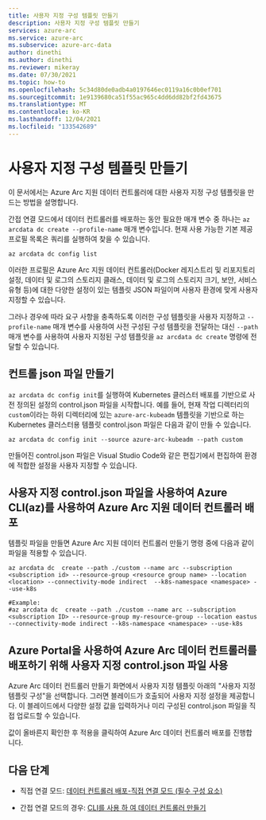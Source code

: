 ```yaml
---
title: 사용자 지정 구성 템플릿 만들기
description: 사용자 지정 구성 템플릿 만들기
services: azure-arc
ms.service: azure-arc
ms.subservice: azure-arc-data
author: dinethi
ms.author: dinethi
ms.reviewer: mikeray
ms.date: 07/30/2021
ms.topic: how-to
ms.openlocfilehash: 5c34d80de0adb4a0197646ec0119a16c0b0ef701
ms.sourcegitcommit: 1e9139680ca51f55ac965c4dd6dd82bf2fd43675
ms.translationtype: MT
ms.contentlocale: ko-KR
ms.lasthandoff: 12/04/2021
ms.locfileid: "133542689"
---
```

# <a name="create-custom-configuration-templates"></a>사용자 지정 구성 템플릿 만들기

이 문서에서는 Azure Arc 지원 데이터 컨트롤러에 대한 사용자 지정 구성 템플릿을 만드는 방법을 설명합니다. 

간접 연결 모드에서 데이터 컨트롤러를 배포하는 동안 필요한 매개 변수 중 하나는 `az arcdata dc create --profile-name` 매개 변수입니다. 현재 사용 가능한 기본 제공 프로필 목록은 쿼리를 실행하여 찾을 수 있습니다.

```azurecli
az arcdata dc config list
```
이러한 프로필은 Azure Arc 지원 데이터 컨트롤러(Docker 레지스트리 및 리포지토리 설정, 데이터 및 로그의 스토리지 클래스, 데이터 및 로그의 스토리지 크기, 보안, 서비스 유형 등)에 대한 다양한 설정이 있는 템플릿 JSON 파일이며 사용자 환경에 맞게 사용자 지정할 수 있습니다. 

그러나 경우에 따라 요구 사항을 충족하도록 이러한 구성 템플릿을 사용자 지정하고 `--profile-name` 매개 변수를 사용하여 사전 구성된 구성 템플릿을 전달하는 대신 `--path` 매개 변수를 사용하여 사용자 지정된 구성 템플릿을 `az arcdata dc create` 명령에 전달할 수 있습니다.

## <a name="create-controljson-file"></a>컨트롤 json 파일 만들기

`az arcdata dc config init`를 실행하여 Kubernetes 클러스터 배포를 기반으로 사전 정의된 설정의 control.json 파일을 시작합니다.
예를 들어, 현재 작업 디렉터리의 `custom`이라는 하위 디렉터리에 있는 `azure-arc-kubeadm` 템플릿을 기반으로 하는 Kubernetes 클러스터용 템플릿 control.json 파일은 다음과 같이 만들 수 있습니다.

```azurecli
az arcdata dc config init --source azure-arc-kubeadm --path custom
```
만들어진 control.json 파일은 Visual Studio Code와 같은 편집기에서 편집하여 환경에 적합한 설정을 사용자 지정할 수 있습니다.

## <a name="use-custom-controljson-file-to-deploy-azure-arc-enabled-data-controller-using-azure-cli-az"></a>사용자 지정 control.json 파일을 사용하여 Azure CLI(az)를 사용하여 Azure Arc 지원 데이터 컨트롤러 배포

템플릿 파일을 만들면 Azure Arc 지원 데이터 컨트롤러 만들기 명령 중에 다음과 같이 파일을 적용할 수 있습니다.

```azurecli
az arcdata dc  create --path ./custom --name arc --subscription <subscription id> --resource-group <resource group name> --location <location> --connectivity-mode indirect  --k8s-namespace <namespace> --use-k8s

#Example:
#az arcdata dc  create --path ./custom --name arc --subscription <subscription ID> --resource-group my-resource-group --location eastus --connectivity-mode indirect --k8s-namespace <namespace> --use-k8s
```

## <a name="use-custom-controljson-file-for-deploying-azure-arc-data-controller-using-azure-portal"></a>Azure Portal을 사용하여 Azure Arc 데이터 컨트롤러를 배포하기 위해 사용자 지정 control.json 파일 사용

Azure Arc 데이터 컨트롤러 만들기 화면에서 사용자 지정 템플릿 아래의 "사용자 지정 템플릿 구성"을 선택합니다. 그러면 블레이드가 호출되어 사용자 지정 설정을 제공합니다. 이 블레이드에서 다양한 설정 값을 입력하거나 미리 구성된 control.json 파일을 직접 업로드할 수 있습니다. 

값이 올바른지 확인한 후 적용을 클릭하여 Azure Arc 데이터 컨트롤러 배포를 진행합니다.

## <a name="next-steps"></a>다음 단계

* 직접 연결 모드: [데이터 컨트롤러 배포-직접 연결 모드 (필수 구성 요소)](create-data-controller-direct-prerequisites.md)

* 간접 연결 모드의 경우: [CLI를 사용 하 여 데이터 컨트롤러 만들기](create-data-controller-indirect-cli.md)

